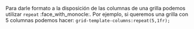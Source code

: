 Para darle formato a la disposición de las columnas de una grilla podemos utilizar `repeat` :face_with_monocle:. Por ejemplo, si queremos una grilla con 5 columnas podemos hacer: `grid-template-columns:repeat(5,1fr);`